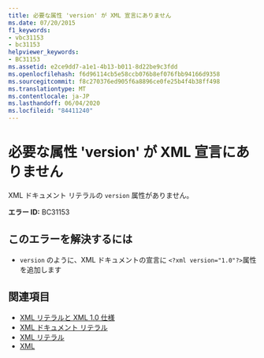 ```yaml
---
title: 必要な属性 'version' が XML 宣言にありません
ms.date: 07/20/2015
f1_keywords:
- vbc31153
- bc31153
helpviewer_keywords:
- BC31153
ms.assetid: e2ce9dd7-a1e1-4b13-b011-8d22be9c3fdd
ms.openlocfilehash: f6d96114cb5e58ccb076b8ef076fbb94166d9358
ms.sourcegitcommit: f8c270376ed905f6a8896ce0fe25b4f4b38ff498
ms.translationtype: MT
ms.contentlocale: ja-JP
ms.lasthandoff: 06/04/2020
ms.locfileid: "84411240"
---
```

# <a name="required-attribute-version-missing-from-xml-declaration"></a>必要な属性 'version' が XML 宣言にありません
XML ドキュメント リテラルの `version` 属性がありません。  
  
 **エラー ID:** BC31153  
  
## <a name="to-correct-this-error"></a>このエラーを解決するには  
  
- `version` のように、XML ドキュメントの宣言に `<?xml version="1.0"?>`属性を追加します  
  
## <a name="see-also"></a>関連項目

- [XML リテラルと XML 1.0 仕様](../programming-guide/language-features/xml/xml-literals-and-the-xml-1-0-specification.md)
- [XML ドキュメント リテラル](../language-reference/xml-literals/xml-document-literal.md)
- [XML リテラル](../language-reference/xml-literals/index.md)
- [XML](../programming-guide/language-features/xml/index.md)
